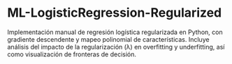 # ML-LogisticRegression-Regularized
Implementación manual de regresión logística regularizada en Python, con gradiente descendente y mapeo polinomial de características. Incluye análisis del impacto de la regularización (λ) en overfitting y underfitting, así como visualización de fronteras de decisión.
